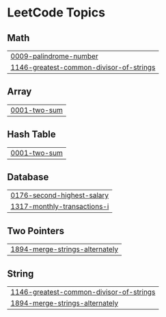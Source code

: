 

<!---LeetCode Topics Start-->
# LeetCode Topics
## Math
|  |
| ------- |
| [0009-palindrome-number](https://github.com/divyaraj-vihol/GitHub/tree/master/0009-palindrome-number) |
| [1146-greatest-common-divisor-of-strings](https://github.com/divyaraj-vihol/GitHub/tree/master/1146-greatest-common-divisor-of-strings) |
## Array
|  |
| ------- |
| [0001-two-sum](https://github.com/divyaraj-vihol/GitHub/tree/master/0001-two-sum) |
## Hash Table
|  |
| ------- |
| [0001-two-sum](https://github.com/divyaraj-vihol/GitHub/tree/master/0001-two-sum) |
## Database
|  |
| ------- |
| [0176-second-highest-salary](https://github.com/divyaraj-vihol/GitHub/tree/master/0176-second-highest-salary) |
| [1317-monthly-transactions-i](https://github.com/divyaraj-vihol/GitHub/tree/master/1317-monthly-transactions-i) |
## Two Pointers
|  |
| ------- |
| [1894-merge-strings-alternately](https://github.com/divyaraj-vihol/GitHub/tree/master/1894-merge-strings-alternately) |
## String
|  |
| ------- |
| [1146-greatest-common-divisor-of-strings](https://github.com/divyaraj-vihol/GitHub/tree/master/1146-greatest-common-divisor-of-strings) |
| [1894-merge-strings-alternately](https://github.com/divyaraj-vihol/GitHub/tree/master/1894-merge-strings-alternately) |
<!---LeetCode Topics End-->